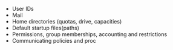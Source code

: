 - User IDs
- Mail
- Home directories (quotas, drive, capacities)
- Default startup files(paths)
- Permissions, group memberships, accounting and restrictions
- Communicating policies and proc